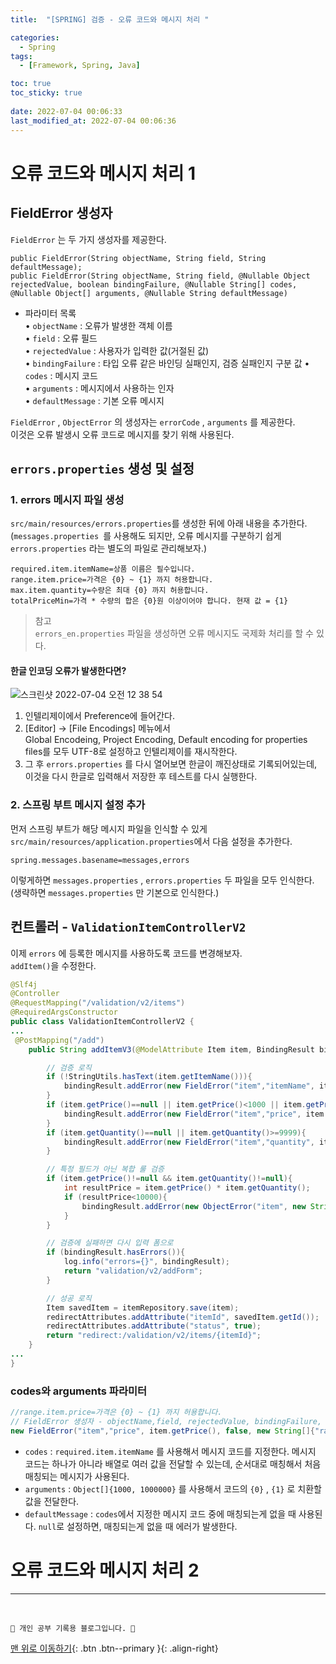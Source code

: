 ```yaml
---
title:  "[SPRING] 검증 - 오류 코드와 메시지 처리 "

categories:
  - Spring
tags:
  - [Framework, Spring, Java]

toc: true
toc_sticky: true
 
date: 2022-07-04 00:06:33
last_modified_at: 2022-07-04 00:06:36
---
```


# 오류 코드와 메시지 처리 1
## FieldError 생성자
`FieldError` 는 두 가지 생성자를 제공한다.
```
public FieldError(String objectName, String field, String defaultMessage);
public FieldError(String objectName, String field, @Nullable Object rejectedValue, boolean bindingFailure, @Nullable String[] codes, @Nullable Object[] arguments, @Nullable String defaultMessage)
```
- 파라미터 목록<br>
• `objectName` : 오류가 발생한 객체 이름<br>
• `field` : 오류 필드<br>
• `rejectedValue` : 사용자가 입력한 값(거절된 값)<br>
• `bindingFailure` : 타입 오류 같은 바인딩 실패인지, 검증 실패인지 구분 값 
• `codes` : 메시지 코드<br>
• `arguments` : 메시지에서 사용하는 인자<br>
• `defaultMessage` : 기본 오류 메시지

`FieldError` , `ObjectError` 의 생성자는 `errorCode` , `arguments` 를 제공한다. <br>
이것은 오류 발생시 오류 코드로 메시지를 찾기 위해 사용된다.

## `errors.properties` 생성 및 설정

### 1. errors 메시지 파일 생성
`src/main/resources/errors.properties`를 생성한 뒤에 아래 내용을 추가한다.<br>
(`messages.properties `를 사용해도 되지만, 오류 메시지를 구분하기 쉽게 `errors.properties` 라는 별도의 파일로 관리해보자.)
```
required.item.itemName=상품 이름은 필수입니다.
range.item.price=가격은 {0} ~ {1} 까지 허용합니다.
max.item.quantity=수량은 최대 {0} 까지 허용합니다.
totalPriceMin=가격 * 수량의 합은 {0}원 이상이어야 합니다. 현재 값 = {1}
```

> 참고<br>
`errors_en.properties` 파일을 생성하면 오류 메시지도 국제화 처리를 할 수 있다.

#### 한글 인코딩 오류가 발생한다면?
![스크린샷 2022-07-04 오전 12 38 54](https://user-images.githubusercontent.com/59405576/177046871-48980420-218e-4f89-91fc-c493ac73ea8f.png)
1. 인텔리제이에서 Preference에 들어간다.
2. [Editor] -> [File Encodings] 메뉴에서<br>
Global Encodeing, Project Encoding, Default encoding for properties files를 모두 UTF-8로 설정하고 인텔리제이를 재시작한다.
3. 그 후 `errors.properties` 를 다시 열어보면 한글이 깨진상태로 기록되어있는데, <br>
이것을 다시 한글로 입력해서 저장한 후 테스트를 다시 실행한다.

### 2. 스프링 부트 메시지 설정 추가
먼저 스프링 부트가 해당 메시지 파일을 인식할 수 있게 `src/main/resources/application.properties`에서 다음 설정을 추가한다.
```
spring.messages.basename=messages,errors
```
이렇게하면 `messages.properties` , `errors.properties` 두 파일을 모두 인식한다. <br>
(생략하면 `messages.properties` 만 기본으로 인식한다.)<br>

## 컨트롤러 - `ValidationItemControllerV2`
이제 `errors` 에 등록한 메시지를 사용하도록 코드를 변경해보자.<br>
`addItem()`을 수정한다.
```java
@Slf4j
@Controller
@RequestMapping("/validation/v2/items")
@RequiredArgsConstructor
public class ValidationItemControllerV2 {
...
 @PostMapping("/add")
    public String addItemV3(@ModelAttribute Item item, BindingResult bindingResult, RedirectAttributes redirectAttributes, Model model) {

        // 검증 로직
        if (!StringUtils.hasText(item.getItemName())){
            bindingResult.addError(new FieldError("item","itemName", item.getItemName(), false, new String[]{"required.item.itemName"}, null, null)); // 🌟 파라미터 변경
        }
        if (item.getPrice()==null || item.getPrice()<1000 || item.getPrice()>1000000){
            bindingResult.addError(new FieldError("item","price", item.getPrice(), false, new String[]{"range.item.price"}, new Object[]{1000,1000000}, null)); // 🌟 파라미터 변경
        }
        if (item.getQuantity()==null || item.getQuantity()>=9999){
            bindingResult.addError(new FieldError("item","quantity", item.getQuantity(), false, new String[]{"max.item.quantity"}, new Object[]{9999}, null)); // 🌟 파라미터 변경
        }

        // 특정 필드가 아닌 복합 룰 검증
        if (item.getPrice()!=null && item.getQuantity()!=null){
            int resultPrice = item.getPrice() * item.getQuantity();
            if (resultPrice<10000){
                bindingResult.addError(new ObjectError("item", new String[]{"totalPriceMin"}, new Object[]{10000,resultPrice}, null)); // 🌟 파라미터 변경
            }
        }

        // 검증에 실패하면 다시 입력 폼으로
        if (bindingResult.hasErrors()){
            log.info("errors={}", bindingResult);
            return "validation/v2/addForm";
        }

        // 성공 로직
        Item savedItem = itemRepository.save(item);
        redirectAttributes.addAttribute("itemId", savedItem.getId());
        redirectAttributes.addAttribute("status", true);
        return "redirect:/validation/v2/items/{itemId}";
    }
...
}
```

### codes와 arguments 파라미터
```java
//range.item.price=가격은 {0} ~ {1} 까지 허용합니다.
// FieldError 생성자 - objectName,field, rejectedValue, bindingFailure, codes, arguments, defaultMessage
new FieldError("item","price", item.getPrice(), false, new String[]{"range.item.price"}, new Object[]{1000,1000000}, null)
```
- `codes` : `required.item.itemName` 를 사용해서 메시지 코드를 지정한다. 메시지 코드는 하나가 아니라 배열로 여러 값을 전달할 수 있는데, 순서대로 매칭해서 처음 매칭되는 메시지가 사용된다.
- `arguments` : `Object[]{1000, 1000000}` 를 사용해서 코드의 `{0}` , `{1}` 로 치환할 값을 전달한다.
- `defaultMessage` : `codes`에서 지정한 메시지 코드 중에 매칭되는게 없을 때 사용된다. `null`로 설정하면, 매칭되는게 없을 때 에러가 발생한다.

# 오류 코드와 메시지 처리 2





***
<br>

    💛 개인 공부 기록용 블로그입니다. 👻

[맨 위로 이동하기](#){: .btn .btn--primary }{: .align-right}